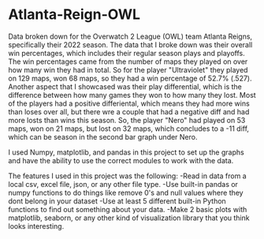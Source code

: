 # Atlanta-Reign-OWL
Data broken down for the Overwatch 2 League (OWL) team Atlanta Reigns, specifically their 2022 season. 
The data that I broke down was their overall win percentages, which includes their regular season plays and playoffs. The win percentages came from the number of maps
they played on over how many win they had in total. So for the player "Ultraviolet" they played on 129 maps, won 68 maps, so they had a win percentage of 52.7% (.527).
Another aspect that I showcased was their play differential, which is the difference between how many games they won to how many they lost. Most of the players had a 
positive differiental, which means they had more wins than loses over all, but there wre a couple that had a negative diff and had more losts than wins this season. So,
the player "Nero" had played on 53 maps, won on 21 maps, but lost on 32 maps, which concludes to a -11 diff, which can be season in the second bar graph under Nero. 

I used Numpy, matplotlib, and pandas in this project to set up the graphs and have the ability to use the correct modules to work with the data. 

The features I used in this project was the following: 
-Read in data from a local csv, excel file, json, or any other file type.
-Use built-in pandas or numpy functions to do things like remove 0's and null values where they dont belong in your dataset
-Use at least 5 different built-in Python functions to find out something about your data.
-Make 2 basic plots with matplotlib, seaborn, or any other kind of visualization library that you think looks interesting.
